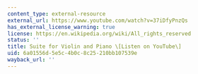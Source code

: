 ```yaml
---
content_type: external-resource
external_url: https://www.youtube.com/watch?v=37iDfyPnzQs
has_external_license_warning: true
license: https://en.wikipedia.org/wiki/All_rights_reserved
status: ''
title: Suite for Violin and Piano \[Listen on YouTube\]
uid: 6a01556d-5e5c-4b0c-8c25-210bb107539e
wayback_url: ''
---
```

